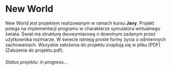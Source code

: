 # New World
New World jest projektem realizowanym w ramach kursu **Javy**. Projekt polega na implementacji 
programu w charakterze symulatora wirtualnego świata. Świat ma strukturę dwuwymiarową o
dowolnym zadanym przez użytkownika rozmiarze. W świecie istnieją proste formy życia o 
odmiennych zachowaniach. Wszyskie założenia do projektu znajdują się w pliku 
[PDF](Założenia do projektu.pdf).
###### Status projektu: in progress...